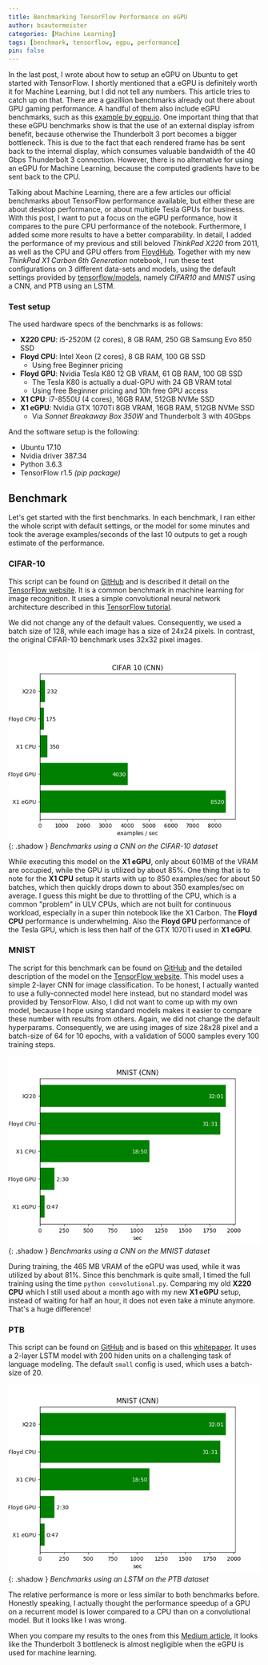 ```yaml
---
title: Benchmarking TensorFlow Performance on eGPU
author: bsautermeister
categories: [Machine Learning]
tags: [benchmark, tensorflow, egpu, performance]
pin: false
---
```


In the last post, I wrote about how to setup an eGPU on Ubuntu to get started with TensorFlow. I shortly mentioned that a eGPU
is definitely worth it for Machine Learning, but I did not tell any numbers. This article tries to catch up on that. 
There are a gazillion benchmarks already out there about GPU gaming performance. A handful of them also include eGPU benchmarks,
such as this [example by egpu.io](https://egpu.io/forums/mac-setup/pcie-slot-dgpu-vs-thunderbolt-3-egpu-internal-display-test/).
One important thing that that these eGPU benchmarks show is that the use of an external display isfrom benefit, 
because otherwise the Thunderbolt 3 port becomes a bigger bottleneck. 
This is due to the fact that each rendered frame has be sent back to the internal display, which consumes valuable bandwidth of
the 40 Gbps Thunderbolt 3 connection. However, there is no alternative for using an eGPU for Machine Learning, 
because the computed gradients have to be sent back to the CPU.

Talking about Machine Learning, there are a few articles our official benchmarks about TensorFlow performance available, 
but either these are about desktop performance, or about multiple Tesla GPUs for business. With this post, 
I want to put a focus on the eGPU performance, how it compares to the pure CPU performance of the notebook. 
Furthermore, I added some more results to have a better comparability. In detail, I added the performance of my previous
and still beloved *ThinkPad X220* from 2011, as well as the CPU and GPU offers from [FloydHub](https://www.floydhub.com/). 
Together with my new *ThinkPad X1 Carbon 6th Generation* notebook, I run these test configurations on 3 different data-sets and models, 
using the default settings provided by [tensorflow/models](https://github.com/tensorflow/models),
namely *CIFAR10* and *MNIST* using a CNN, and PTB using an LSTM.

### Test setup

The used hardware specs of the benchmarks is as follows:

- **X220 CPU**: i5-2520M (2 cores), 8 GB RAM, 250 GB Samsung Evo 850 SSD
- **Floyd CPU**: Intel Xeon (2 cores), 8 GB RAM, 100 GB SSD
    - Using free Beginner pricing
- **Floyd GPU**: Nvidia Tesla K80 12 GB VRAM, 61 GB RAM, 100 GB SSD
  - The Tesla K80 is actually a dual-GPU with 24 GB VRAM total
  - Using free Beginner pricing and 10h free GPU access
- **X1 CPU**: i7-8550U (4 cores), 16GB RAM, 512GB NVMe SSD
- **X1 eGPU**: Nvidia GTX 1070Ti 8GB VRAM, 16GB RAM, 512GB NVMe SSD
  - Via *Sonnet Breakaway Box 350W* and Thunderbolt 3 with 40Gbps

And the software setup is the following:

- Ubuntu 17.10
- Nvidia driver 387.34
- Python 3.6.3
- TensorFlow r1.5 *(pip package)*

## Benchmark

Let's get started with the first benchmarks. In each benchmark, I ran either the whole script with default settings,
or the model for some minutes and took the average examples/seconds of the last 10 outputs to get a rough estimate
of the performance.

### CIFAR-10

This script can be found on [GitHub](https://github.com/tensorflow/models/tree/master/tutorials/image/cifar10)
and is described it detail on the [TensorFlow website](https://www.tensorflow.org/datasets/catalog/cifar10). 
It is a common benchmark in machine learning for image recognition. It uses a simple convolutional neural network architecture
described in this [TensorFlow tutorial](https://www.tensorflow.org/tutorials/deep_cnn#model_prediction).

We did not change any of the default values. Consequently, we used a batch size of 128, while each image has a size of 24x24 pixels.
In contrast, the original CIFAR-10 benchmark uses 32x32 pixel images.

![CIFAR-10](/assets/img/posts/2018/CIFAR10.png){: .shadow }
_Benchmarks using a CNN on the CIFAR-10 dataset_

While executing this model on the **X1 eGPU**, only about 601MB of the VRAM are occupied, while the GPU is utilized by about 85%. 
One thing that is to note for the **X1 CPU** setup it starts with up to 850 examples/sec for about 50 batches, 
which then quickly drops down to about 350 examples/sec on average. I guess this might be due to throttling of the CPU, 
which is a common "problem" in ULV CPUs, which are not built for continuous workload, especially in a super thin notebook
like the X1 Carbon. The **Floyd CPU** performance is underwhelming. Also the **Floyd GPU** performance of the Tesla GPU, 
which is less then half of the GTX 1070Ti used in **X1 eGPU**.

### MNIST

The script for this benchmark can be found on [GitHub](https://github.com/tensorflow/models/tree/master/tutorials/image/mnist)
and the detailed description of the model on the [TensorFlow website](https://www.tensorflow.org/tutorials/layers). 
This model uses a simple 2-layer CNN for image classification. To be honest, I actually wanted to use a fully-connected model
here instead, but no standard model was provided by TensorFlow. Also, I did not want to come up with my own model, 
because I hope using standard models makes it easier to compare these number with results from others. 
Again, we did not change the default hyperparams. Consequently, we are using images of size 28x28 pixel
and a batch-size of 64 for 10 epochs, with a validation of 5000 samples every 100 training steps.

![MNIST](/assets/img/posts/2018/MNIST.png){: .shadow }
_Benchmarks using a CNN on the MNIST dataset_

During training, the 465 MB VRAM of the eGPU was used, while it was utilized by about 81%. Since this benchmark is quite small,
I timed the full training using the time `python convolutional.py`. Comparing my old **X220 CPU** which I still used about
a month ago with my new **X1 eGPU** setup, instead of waiting for half an hour, it does not even take a minute anymore.
That's a huge difference!

### PTB

This script can be found on [GitHub](https://github.com/tensorflow/models/tree/master/tutorials/rnn/ptb) and is based on
this [whitepaper](http://arxiv.org/abs/1409.2329). It uses a 2-layer LSTM model with 200 hiden units on a challenging task of
language modeling. The default `small` config is used, which uses a batch-size of 20.

![PTB](/assets/img/posts/2018/MNIST.png){: .shadow }
_Benchmarks using an LSTM on the PTB dataset_

The relative performance is more or less similar to both benchmarks before. Honestly speaking, I actually thought
the performance speedup of a GPU on a recurrent model is lower compared to a CPU than on a convolutional model. 
But it looks like I was wrong.

When you compare my results to the ones from this
[Medium article](https://medium.com/@andriylazorenko/tensorflow-performance-test-cpu-vs-gpu-79fcd39170c),
it looks like the Thunderbolt 3 bottleneck is almost negligible when the eGPU is used for machine learning.